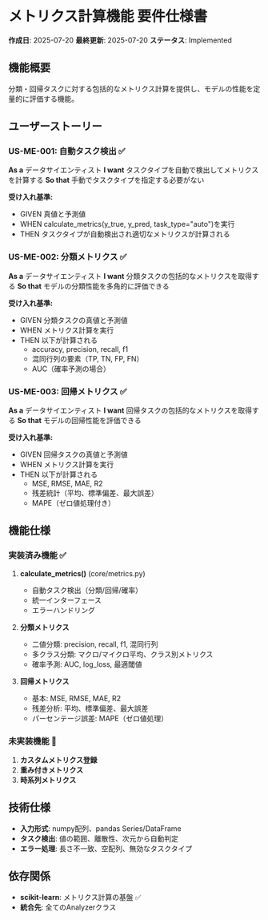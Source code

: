 # メトリクス計算機能 要件仕様書

**作成日**: 2025-07-20
**最終更新**: 2025-07-20
**ステータス**: Implemented

## 機能概要
分類・回帰タスクに対する包括的なメトリクス計算を提供し、モデルの性能を定量的に評価する機能。

## ユーザーストーリー

### US-ME-001: 自動タスク検出 ✅
**As a** データサイエンティスト
**I want** タスクタイプを自動で検出してメトリクスを計算する
**So that** 手動でタスクタイプを指定する必要がない

**受け入れ基準:**
- GIVEN 真値と予測値
- WHEN calculate_metrics(y_true, y_pred, task_type="auto")を実行
- THEN タスクタイプが自動検出され適切なメトリクスが計算される

### US-ME-002: 分類メトリクス ✅
**As a** データサイエンティスト
**I want** 分類タスクの包括的なメトリクスを取得する
**So that** モデルの分類性能を多角的に評価できる

**受け入れ基準:**
- GIVEN 分類タスクの真値と予測値
- WHEN メトリクス計算を実行
- THEN 以下が計算される
  - accuracy, precision, recall, f1
  - 混同行列の要素（TP, TN, FP, FN）
  - AUC（確率予測の場合）

### US-ME-003: 回帰メトリクス ✅
**As a** データサイエンティスト
**I want** 回帰タスクの包括的なメトリクスを取得する
**So that** モデルの回帰性能を評価できる

**受け入れ基準:**
- GIVEN 回帰タスクの真値と予測値
- WHEN メトリクス計算を実行
- THEN 以下が計算される
  - MSE, RMSE, MAE, R2
  - 残差統計（平均、標準偏差、最大誤差）
  - MAPE（ゼロ値処理付き）

## 機能仕様

### 実装済み機能 ✅
1. **calculate_metrics()** (core/metrics.py)
   - 自動タスク検出（分類/回帰/確率）
   - 統一インターフェース
   - エラーハンドリング

2. **分類メトリクス**
   - 二値分類: precision, recall, f1, 混同行列
   - 多クラス分類: マクロ/マイクロ平均、クラス別メトリクス
   - 確率予測: AUC, log_loss, 最適閾値

3. **回帰メトリクス**
   - 基本: MSE, RMSE, MAE, R2
   - 残差分析: 平均、標準偏差、最大誤差
   - パーセンテージ誤差: MAPE（ゼロ値処理）

### 未実装機能 🔲
1. **カスタムメトリクス登録**
2. **重み付きメトリクス**
3. **時系列メトリクス**

## 技術仕様
- **入力形式**: numpy配列、pandas Series/DataFrame
- **タスク検出**: 値の範囲、離散性、次元から自動判定
- **エラー処理**: 長さ不一致、空配列、無効なタスクタイプ

## 依存関係
- **scikit-learn**: メトリクス計算の基盤 ✅
- **統合先**: 全てのAnalyzerクラス